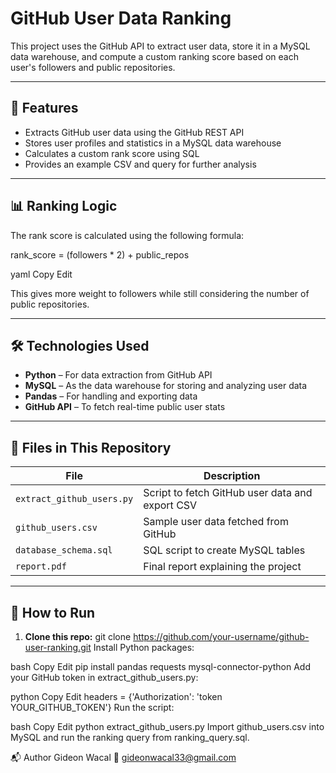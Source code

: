 # GitHub User Data Ranking

This project uses the GitHub API to extract user data, store it in a MySQL data warehouse, and compute a custom ranking score based on each user's followers and public repositories.

---

## 🚀 Features

- Extracts GitHub user data using the GitHub REST API
- Stores user profiles and statistics in a MySQL data warehouse
- Calculates a custom rank score using SQL
- Provides an example CSV and query for further analysis

---

## 📊 Ranking Logic

The rank score is calculated using the following formula:

rank_score = (followers * 2) + public_repos

yaml
Copy
Edit

This gives more weight to followers while still considering the number of public repositories.

---

## 🛠️ Technologies Used

- **Python** – For data extraction from GitHub API
- **MySQL** – As the data warehouse for storing and analyzing user data
- **Pandas** – For handling and exporting data
- **GitHub API** – To fetch real-time public user stats

---

## 📂 Files in This Repository

| File                      | Description                                      |
|---------------------------|--------------------------------------------------|
| `extract_github_users.py`| Script to fetch GitHub user data and export CSV |
| `github_users.csv`       | Sample user data fetched from GitHub            |
| `database_schema.sql`    | SQL script to create MySQL tables               |                   |
| `report.pdf`             | Final report explaining the project             |

---

## 🧪 How to Run

1. **Clone this repo:**
   git clone https://github.com/your-username/github-user-ranking.git
Install Python packages:

bash
Copy
Edit
pip install pandas requests mysql-connector-python
Add your GitHub token in extract_github_users.py:

python
Copy
Edit
headers = {'Authorization': 'token YOUR_GITHUB_TOKEN'}
Run the script:

bash
Copy
Edit
python extract_github_users.py
Import github_users.csv into MySQL and run the ranking query from ranking_query.sql.

📬 Author
Gideon Wacal
📧 gideonwacal33@gmail.com
